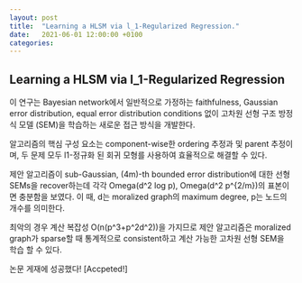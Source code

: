 ```yaml
---
layout: post
title:  "Learning a HLSM via l_1-Regularized Regression."
date:   2021-06-01 12:00:00 +0100
categories:
---
```


## Learning a HLSM via l_1-Regularized Regression

이 연구는 Bayesian network에서 일반적으로 가정하는 faithfulness, Gaussian error distribution, equal error distribution conditions 없이 고차원 선형 구조 방정식 모델 (SEM)을 학습하는 새로운 접근 방식을 개발한다. 

알고리즘의 핵심 구성 요소는 component-wise한 ordering 추정과 및 parent 추정이며, 두 문제 모두 l1-정규화 된 회귀 모형를 사용하여 효율적으로 해결할 수 있다.

제안 알고리즘이 sub-Gaussian, (4m)-th bounded error distribution에 대한 선형 SEMs을 recover하는데 각각 Omega(d^2 log p), Omega(d^2 p^{2/m})의 표본이면 충분함을 보였다. 이 때, d는 moralized graph의 maximum degree, p는 노드의 개수를 의미한다.

최악의 경우 계산 복잡성 O(n(p^3+p^2d^2))을 가지므로 제안 알고리즘은 moralized graph가 sparse할 때 통계적으로 consistent하고 계산 가능한 고차원 선형 SEM을 학습 할 수 있다.

논문 게재에 성공했다! [Accpeted!]